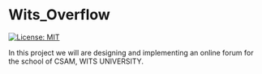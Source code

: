 # Wits_Overflow

[![License: MIT](https://img.shields.io/badge/License-MIT-yellow.svg)](https://opensource.org/licenses/MIT)

In this project we will are designing and implementing an online forum for the school
of CSAM, WITS UNIVERSITY.
